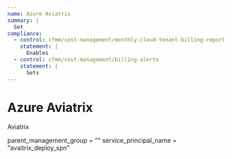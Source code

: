 ```yaml
---
name: Azure Aviatrix 
summary: |
  Set 
compliance:
  - control: cfmm/cost-management/monthly-cloud-tenant-billing-report
    statement: |
      Enables   
  - control: cfmm/cost-management/billing-alerts
    statement: |
      Sets 
---
```


# Azure Aviatrix

Aviatrix

<!-- BEGIN_TF_DOCS -->
parent_management_group = ""
service_principal_name  = "avaitrix_deploy_spn"
<!-- END_TF_DOCS -->
